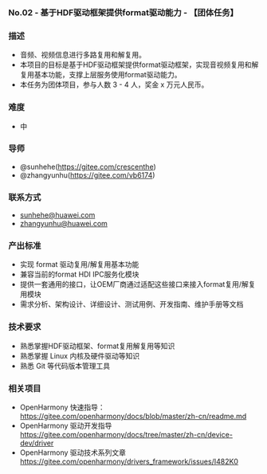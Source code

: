 ### No.02 - 基于HDF驱动框架提供format驱动能力 - 【团体任务】

### 描述
- 音频、视频信息进行多路复用和解复用。
- 本项目的目标是基于HDF驱动框架提供format驱动框架，实现音视频复用和解复用基本功能，支撑上层服务使用format驱动能力。
- 本任务为团体项目，参与人数 3 - 4 人，奖金 x 万元人民币。

### 难度
- 中

### 导师
- @sunhehe(https://gitee.com/crescenthe)
- @zhangyunhu(https://gitee.com/vb6174)

### 联系方式
- sunhehe@huawei.com
- zhangyunhu@huawei.com

### 产出标准

- 实现 format 驱动复用/解复用基本功能
- 兼容当前的format HDI IPC服务化模块
- 提供一套通用的接口，让OEM厂商通过适配这些接口来接入format复用/解复用模块
- 需求分析、架构设计、详细设计、测试用例、开发指南、维护手册等文档

### 技术要求

- 熟悉掌握HDF驱动框架、format复用解复用等知识
- 熟悉掌握 Linux 内核及硬件驱动等知识
- 熟悉 Git 等代码版本管理工具

### 相关项目

- OpenHarmony 快速指导：https://gitee.com/openharmony/docs/blob/master/zh-cn/readme.md
- OpenHarmony 驱动开发指导 https://gitee.com/openharmony/docs/tree/master/zh-cn/device-dev/driver
- OpenHarmony 驱动技术系列文章 https://gitee.com/openharmony/drivers_framework/issues/I482K0
